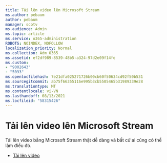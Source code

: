 ```yaml
---
title: Tải lên video lên Microsoft Stream
ms.author: pebaum
author: pebaum
manager: scotv
ms.audience: Admin
ms.topic: article
ms.service: o365-administration
ROBOTS: NOINDEX, NOFOLLOW
localization_priority: Normal
ms.collection: Adm_O365
ms.assetid: ef2df989-8539-48b5-a324-97d2e09f14fe
ms.custom:
- "9002643"
- "5093"
ms.openlocfilehash: 7e21dfa025271726b00cb60f50634cd92f50b531
ms.sourcegitcommit: ab75f66355116e995b3cb5505465b31989339e28
ms.translationtype: MT
ms.contentlocale: vi-VN
ms.lasthandoff: 08/13/2021
ms.locfileid: "58315426"
---
```

# <a name="upload-a-video-to-microsoft-stream"></a>Tải lên video lên Microsoft Stream

Tải lên video bằng Microsoft Stream thật dễ dàng và bất cứ ai cũng có thể làm điều đó.

- [Tải lên video](https://docs.microsoft.com/stream/portal-upload-video)
